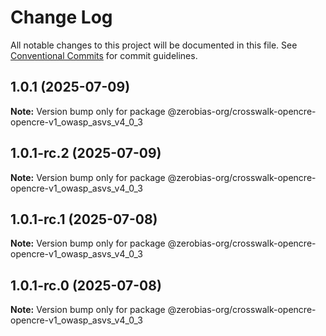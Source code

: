 # Change Log

All notable changes to this project will be documented in this file.
See [Conventional Commits](https://conventionalcommits.org) for commit guidelines.

## 1.0.1 (2025-07-09)

**Note:** Version bump only for package @zerobias-org/crosswalk-opencre-opencre-v1_owasp_asvs_v4_0_3





## 1.0.1-rc.2 (2025-07-09)

**Note:** Version bump only for package @zerobias-org/crosswalk-opencre-opencre-v1_owasp_asvs_v4_0_3





## 1.0.1-rc.1 (2025-07-08)

**Note:** Version bump only for package @zerobias-org/crosswalk-opencre-opencre-v1_owasp_asvs_v4_0_3





## 1.0.1-rc.0 (2025-07-08)

**Note:** Version bump only for package @zerobias-org/crosswalk-opencre-opencre-v1_owasp_asvs_v4_0_3

